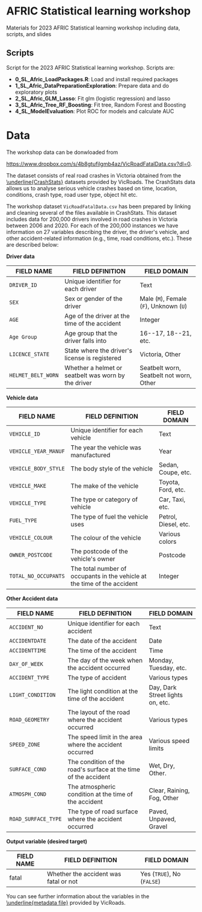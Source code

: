 # AFRIC Statistical learning workshop

Materials for 2023 AFRIC Statistical learning workshop including data, scripts,
and slides


## Scripts

Script for the 2023 AFRIC Statistical learning workshop. Scripts are:

- **0_SL_Afric_LoadPackages.R**: Load and install required packages
- **1_SL_Afric_DataPreparationExploration**: Prepare data and do exploratory plots
- **2_SL_Afric_GLM_Lasso**: Fit glm (logistic regression) and lasso
- **3_SL_Afric_Tree_RF_Boosting**: Fit tree, Random Forest and Boosting
- **4_SL_ModelEvaluation**: Plot ROC for models and calculate AUC



# Data

The workshop data can be donwloaded from

https://www.dropbox.com/s/4b8gtufilgmb4az/VicRoadFatalData.csv?dl=0. 

The  dataset consists of real road crashes in Victoria obtained from the [\underline{CrashStats}](https://discover.data.vic.gov.au/dataset/crash-stats-data-extract) datasets provided by VicRoads. The CrashStats data allows us to analyse serious vehicle crashes based on time, location, conditions, crash type, road user type, object hit etc.

The workshop dataset `VicRoadFatalData.csv` has been prepared by linking and cleaning several of the files available in CrashStats. This dataset includes data for 200,000 drivers involved in road crashes in Victoria between 2006 and 2020. For each of the 200,000 instances we have information on 27 variables describing the driver, the driver's vehicle, and other accident-related information (e.g., time, road conditions, etc.). These are described below:

**Driver data**

| FIELD NAME                 | FIELD DEFINITION                                         | FIELD DOMAIN               |
|----------------------------|----------------------------------------------------------|----------------------------|
| `DRIVER_ID`                | Unique identifier for each driver                        | Text                       |
| `SEX`                      | Sex or gender of the driver                              | Male (`M`), Female (`F`), Unknown (`U`)               |
| `AGE`                      | Age of the driver at the time of the accident       | Integer                    |
| `Age Group`                | Age group that the driver falls into                     | 16--17, 18--21, etc.    |
| `LICENCE_STATE`            | State where the driver's license is registered           | Victoria, Other       |
| `HELMET_BELT_WORN`         | Whether a helmet or seatbelt was worn by the driver                   | Seatbelt worn, Seatbelt not worn, Other                    |


**Vehicle data**

| FIELD NAME                 | FIELD DEFINITION                                                           | FIELD DOMAIN               |
|----------------------------|----------------------------------------------------------------------------|----------------------------|
| `VEHICLE_ID`               | Unique identifier for each vehicle                                         | Text                    |
| `VEHICLE_YEAR_MANUF`       | The year the vehicle was manufactured                                      | Year                       |
| `VEHICLE_BODY_STYLE`       | The body style of the vehicle                                              | Sedan, Coupe, etc.     |
| `VEHICLE_MAKE`             | The make of the vehicle                                                    | Toyota, Ford, etc.   |
| `VEHICLE_TYPE`             | The type or category of vehicle                                            | Car, Taxi, etc.     |
| `FUEL_TYPE`                | The type of fuel the vehicle uses                                          | Petrol, Diesel, etc. |
| `VEHICLE_COLOUR`           | The colour of the vehicle                                                  | Various colors             |
| `OWNER_POSTCODE`           | The postcode of the vehicle's owner                                        | Postcode                   |
| `TOTAL_NO_OCCUPANTS`       | The total number of occupants in the vehicle at the time of the accident   | Integer                    |


**Other Accident data**

| FIELD NAME                 | FIELD DEFINITION                                                           | FIELD DOMAIN               |
|----------------------------|----------------------------------------------------------------------------|----------------------------|
| `ACCIDENT_NO`              | Unique identifier for each accident                                        | Text                    |
| `ACCIDENTDATE`             | The date of the accident                                                   | Date                       |
| `ACCIDENTTIME`             | The time of the accident                                                   | Time                       |
| `DAY_OF_WEEK`              | The day of the week when the accident occurred                             | Monday, Tuesday, etc.|
| `ACCIDENT_TYPE`            | The type of accident                                                       | Various types              |
| `LIGHT_CONDITION`          | The light condition at the time of the accident                            | Day, Dark Street lights on, etc.|
| `ROAD_GEOMETRY`            | The layout of the road where the accident occurred                         | Various types              |
| `SPEED_ZONE`               | The speed limit in the area where the accident occurred                    | Various speed limits       |
| `SURFACE_COND`             | The condition of the road's surface at the time of the accident            | Wet, Dry, Other.       |
| `ATMOSPH_COND`             | The atmospheric condition at the time of the accident                      | Clear, Raining, Fog, Other   |
| `ROAD_SURFACE_TYPE`        | The type of road surface where the accident occurred                       | Paved, Unpaved, Gravel|



**Output variable (desired target)**

| FIELD NAME                 | FIELD DEFINITION                                                           | FIELD DOMAIN               |
|----------------------------|----------------------------------------------------------------------------|----------------------------|
| fatal                      | Whether the accident was fatal or not                                      | Yes (`TRUE`), No (`FALSE`)                    |


You can see further information about the variables in the [\underline{metadata file}](https://data.vicroads.vic.gov.au/Metadata/Crash%20Stats%20-%20Data%20Extract%20-%20Open%20Data.html) provided by VicRoads.

